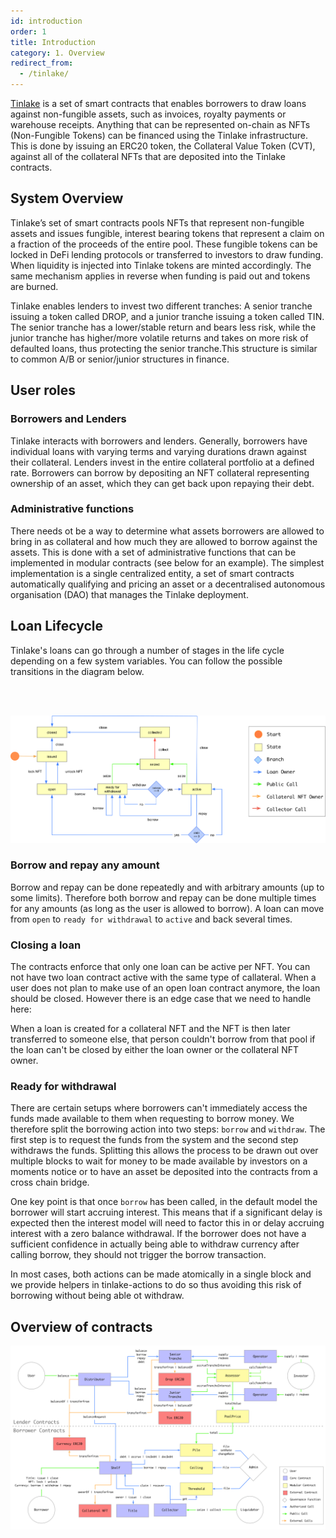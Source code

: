 ```yaml
---
id: introduction
order: 1
title: Introduction
category: 1. Overview
redirect_from:
  - /tinlake/
---
```


[Tinlake](https://centrifuge.io/technology/tinlake) is a set of smart contracts that enables borrowers to draw loans against non-fungible assets, such as invoices, royalty payments or warehouse receipts. Anything that can be represented on-chain as NFTs (Non-Fungible Tokens) can be financed using the Tinlake infrastructure. This is done by issuing an ERC20 token, the Collateral Value Token (CVT), against all of the collateral NFTs that are deposited into the Tinlake contracts.

## System Overview
Tinlake’s set of smart contracts pools NFTs that represent non-fungible assets and issues fungible, interest bearing tokens that represent a claim on a fraction of the proceeds of the entire pool. These fungible tokens can be locked in DeFi lending protocols or transferred to investors to draw funding. When liquidity is injected into Tinlake tokens are minted accordingly. The same mechanism applies in reverse when funding is paid out and tokens are burned.

Tinlake enables lenders to invest two different tranches: A senior tranche issuing a token called DROP, and a junior tranche issuing a token called TIN. The senior tranche has a lower/stable return and bears less risk, while the junior tranche has higher/more volatile returns and takes on more risk of defaulted loans, thus protecting the senior tranche.This structure is similar to common A/B or senior/junior structures in finance.

## User roles
### Borrowers and Lenders
Tinlake interacts with borrowers and lenders. Generally, borrowers have individual loans with varying terms and varying durations drawn against their collateral. Lenders invest in the entire collateral portfolio at a defined rate. Borrowers can borrow by depositing an NFT collateral representing ownership of an asset, which they can get back upon repaying their debt.

### Administrative functions
There needs ot be a way to determine what assets borrowers are allowed to bring in as collateral and how much they are allowed to borrow against the assets. This is done with a set of administrative functions that can be implemented in modular contracts (see below for an example). The simplest implementation is a single centralized entity, a set of smart contracts automatically qualifying and pricing an asset or a decentralised autonomous organisation (DAO) that manages the Tinlake deployment.

## Loan Lifecycle
Tinlake's loans can go through a number of stages in the life cycle depending on a few system variables. You can follow the possible transitions in the diagram below.

&nbsp;<br /><br />

![Loan Lifecycle Diagram](../../../src/images/tinlake/loan_lifecycle.svg)

### Borrow and repay any amount
Borrow and repay can be done repeatedly and with arbitrary amounts (up to some limits). Therefore both borrow and repay can be done multiple times for any amounts (as long as the user is allowed to borrow). A loan can move from `open` to `ready for withdrawal` to `active` and back several times.

### Closing a loan
The contracts enforce that only one loan can be active per NFT. You can not have two loan contract active with the same type of callateral. When a user does not plan to make use of an open loan contract anymore, the loan should be closed. However there is an edge case that we need to handle here:

When a loan is created for a collateral NFT and the NFT is then later transferred to someone else, that person couldn't borrow from that pool if the loan can't be closed by either the loan owner or the collateral NFT owner.

### Ready for withdrawal
There are certain setups where borrowers can't immediately access the funds made available to them when requesting to borrow money. We therefore split the borrowing action into two steps: `borrow` and `withdraw`. The first step is to request the funds from the system and the second step withdraws the funds. Splitting this allows the process to be drawn out over multiple blocks to wait for money to be made available by investors on a moments notice or to have an asset be deposited into the contracts from a cross chain bridge.

One key point is that once `borrow` has been called, in the default model the borrower will start accruing interest. This means that if a significant delay is expected then the interest model will need to factor this in or delay accruing interest with a zero balance withdrawal. If the borrower does not have a sufficient confidence in actually being able to withdraw currency after calling borrow, they should not trigger the borrow transaction.

In most cases, both actions can be made atomically in a single block and we provide helpers in tinlake-actions to do so thus avoiding this risk of borrowing without being able ot withdraw.

## Overview of contracts

![System Overview](../../../src/images/tinlake/core.svg)

